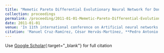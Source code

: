 ```yaml
---
title: "Memetic Pareto Differential Evolutionary Neural Network for Donor-Recipient Matching in Liver Transplantation"
collection: proceedings
permalink: /proceeding/2011-01-01-Memetic-Pareto-Differential-Evolutionary-Neural-Network-for-Donor-Recipient-Matching-in-Liver-Transplantation
date: 2011-01-01
venue: 'In 11th international conference on Artificial neural networks conference (IWANN&apos;11)'
citation: 'Manuel Cruz-Ramírez, César Hervás-Martínez, **Pedro Antonio Gutiérrez, **, Javier Briceño, Manuel Mata, &quot;Memetic Pareto Differential Evolutionary Neural Network for Donor-Recipient Matching in Liver Transplantation.&quot; In 11th international conference on Artificial neural networks conference (IWANN&amp;apos;11), Advances in Computational Intelligence, Vol. II, 2011, pp.129-136.'
---
```

Use [Google Scholar](https://scholar.google.com/scholar?q=Memetic+Pareto+Differential+Evolutionary+Neural+Network+for+Donor+Recipient+Matching+in+Liver+Transplantation){:target="_blank"} for full citation